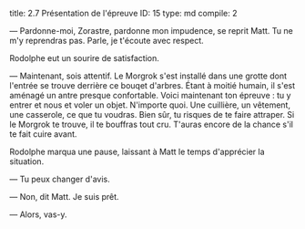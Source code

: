 title:          2.7 Présentation de l'épreuve
ID:             15
type:           md
compile:        2


— Pardonne-moi, Zorastre, pardonne mon impudence, se reprit Matt. Tu ne m'y reprendras pas. Parle, je t'écoute avec respect.

Rodolphe eut un sourire de satisfaction.

— Maintenant, sois attentif. Le Morgrok s'est installé dans une grotte dont l'entrée se trouve derrière ce bouqet d'arbres. Étant à moitié humain, il s'est aménagé un antre presque confortable. Voici maintenant ton épreuve : tu y entrer et nous et voler un objet. N'importe quoi. Une cuillière, un vêtement, une casserole, ce que tu voudras. Bien sûr, tu risques de te faire attraper. Si le Morgrok te trouve, il te bouffras tout cru. T'auras encore de la chance s'il te fait cuire avant.

Rodolphe marqua une pause, laissant à Matt le temps d'apprécier la situation.

— Tu peux changer d'avis.

— Non, dit Matt. Je suis prêt.

— Alors, vas-y.